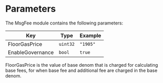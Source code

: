 
<!--
order: 6
-->

# Parameters

The MsgFee module contains the following parameters:

| Key                    | Type     | Example                           |
|------------------------|----------|-----------------------------------|
| FloorGasPrice          | `uint32` | `"1905"`                          |
| EnableGovernance       | `bool`   | `true`                            |


FloorGasPrice is the value of base denom that is charged for calculating base fees, for when base fee and additional fee are 
charged in the base denom.
